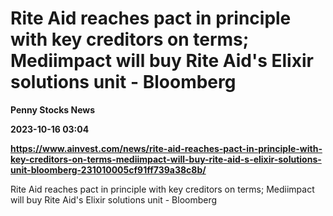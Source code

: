 # Rite Aid reaches pact in principle with key creditors on terms; Mediimpact will buy Rite Aid's Elixir solutions unit - Bloomberg
**Penny Stocks News**

**2023-10-16 03:04**

**https://www.ainvest.com/news/rite-aid-reaches-pact-in-principle-with-key-creditors-on-terms-mediimpact-will-buy-rite-aid-s-elixir-solutions-unit-bloomberg-231010005cf91ff739a38c8b/**

Rite Aid reaches pact in principle with key creditors on terms; Mediimpact will buy Rite Aid's Elixir solutions unit - Bloomberg